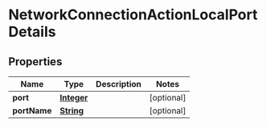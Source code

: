 

# NetworkConnectionActionLocalPortDetails


## Properties

| Name | Type | Description | Notes |
|------------ | ------------- | ------------- | -------------|
|**port** | [**Integer**](Integer.md) |  |  [optional] |
|**portName** | [**String**](String.md) |  |  [optional] |




